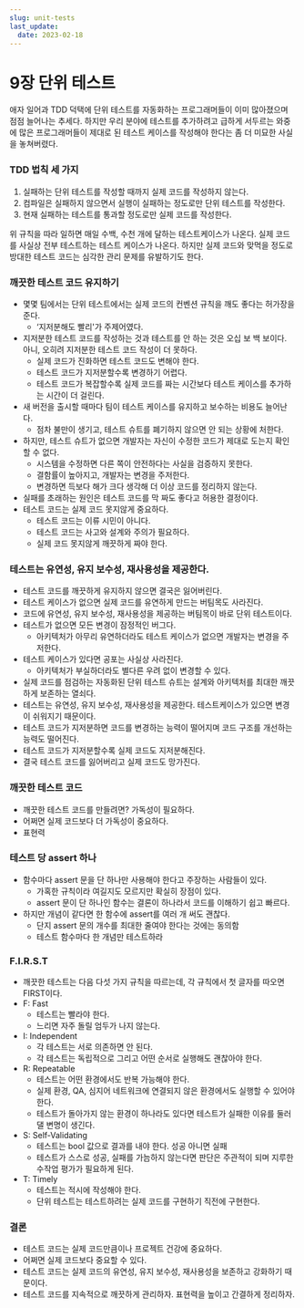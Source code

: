 ```yaml
---
slug: unit-tests
last_update:
  date: 2023-02-18
---
```


# 9장 단위 테스트

애자 일어과 TDD 덕택에 단위 테스트를 자동화하는 프로그래머들이 이미 많아졌으며 점점 늘어나는 추세다. 하지만 우리 분야에 테스트를 추가하려고 급하게 서두르는 와중에 많은 프로그래머들이 제대로 된 테스트 케이스를 작성해야 한다는 좀 더 미묘한 사실을 놓쳐버렸다.

### TDD 법칙 세 가지

1. 실패하는 단위 테스트를 작성할 때까지 실제 코드를 작성하지 않는다.
2. 컴파일은 실패하지 않으면서 실행이 실패하는 정도로만 단위 테스트를 작성한다.
3. 현재 실패하는 테스트를 통과할 정도로만 실제 코드를 작성한다.

위 규칙을 따라 일하면 매일 수백, 수천 개에 달하는 테스트케이스가 나온다. 실제 코드를 사실상 전부 테스트하는 테스트 케이스가 나온다. 하지만 실제 코드와 맞먹을 정도로 방대한 테스트 코드는 심각한 관리 문제를 유발하기도 한다.

### 깨끗한 테스트 코드 유지하기

- 몇몇 팀에서는 단위 테스트에서는 실제 코드의 컨벤션 규칙을 깨도 좋다는 허가장을 준다.
  - ‘지저분해도 빨리'가 주제어였다.
- 지저분한 테스트 코드를 작성하는 것과 테스트를 안 하는 것은 오십 보 백 보이다. 아니, 오히려 지저분한 테스트 코드 작성이 더 못하다.
  - 실제 코드가 진화하면 테스트 코드도 변해야 한다.
  - 테스트 코드가 지저분할수록 변경하기 어렵다.
  - 테스트 코드가 복잡할수록 실제 코드를 짜는 시간보다 테스트 케이스를 추가하는 시간이 더 걸린다.
- 새 버전을 출시할 때마다 팀이 테스트 케이스를 유지하고 보수하는 비용도 늘어난다.
  - 점차 불만이 생기고, 테스트 슈트를 폐기하지 않으면 안 되는 상황에 처한다.
- 하지만, 테스트 슈트가 없으면 개발자는 자신이 수정한 코드가 제대로 도는지 확인할 수 없다.
  - 시스템을 수정하면 다른 쪽이 안전하다는 사실을 검증하지 못한다.
  - 결함률이 높아지고, 개발자는 변경을 주저한다.
  - 변경하면 득보다 해가 크다 생각해 더 이상 코드를 정리하지 않는다.
- 실패를 초래하는 원인은 테스트 코드를 막 짜도 좋다고 허용한 결정이다.
- 테스트 코드는 실제 코드 못지않게 중요하다.
  - 테스트 코드는 이류 시민이 아니다.
  - 테스트 코드는 사고와 설계와 주의가 필요하다.
  - 실제 코드 못지않게 깨끗하게 짜야 한다.

### 테스트는 유연성, 유지 보수성, 재사용성을 제공한다.

- 테스트 코드를 깨끗하게 유지하지 않으면 결국은 잃어버린다.
- 테스트 케이스가 없으면 실제 코드를 유연하게 만드는 버팀목도 사라진다.
- 코드에 유연성, 유지 보수성, 재사용성을 제공하는 버팀목이 바로 단위 테스트이다.
- 테스트가 없으면 모든 변경이 잠정적인 버그다.
  - 아키텍처가 아무리 유연하더라도 테스트 케이스가 없으면 개발자는 변경을 주저한다.
- 테스트 케이스가 있다면 공포는 사실상 사라진다.
  - 아키텍처가 부실하더라도 별다른 우려 없이 변경할 수 있다.
- 실제 코드를 점검하는 자동화된 단위 테스트 슈트는 설계와 아키텍처를 최대한 깨끗하게 보존하는 열쇠다.
- 테스트는 유연성, 유지 보수성, 재사용성을 제공한다. 테스트케이스가 있으면 변경이 쉬워지기 때문이다.
- 테스트 코드가 지저분하면 코드를 변경하는 능력이 떨어지며 코드 구조를 개선하는 능력도 떨어진다.
- 테스트 코드가 지저분할수록 실제 코드도 지저분해진다.
- 결국 테스트 코드를 잃어버리고 실제 코드도 망가진다.

### 깨끗한 테스트 코드

- 깨끗한 테스트 코드를 만들려면? 가독성이 필요하다.
- 어쩌면 실제 코드보다 더 가독성이 중요하다.
- 표현력

### 테스트 당 assert 하나

- 함수마다 assert 문을 단 하나만 사용해야 한다고 주장하는 사람들이 있다.
  - 가혹한 규칙이라 여길지도 모르지만 확실히 장점이 있다.
  - assert 문이 단 하나인 함수는 결론이 하나라서 코드를 이해하기 쉽고 빠르다.
- 하지만 개념이 같다면 한 함수에 assert를 여러 개 써도 괜찮다.
  - 단지 assert 문의 개수를 최대한 줄여야 한다는 것에는 동의함
  - 테스트 함수마다 한 개념만 테스트하라

### F.I.R.S.T

- 깨끗한 테스트는 다음 다섯 가지 규칙을 따르는데, 각 규칙에서 첫 글자를 따오면 FIRST이다.
- F: Fast
  - 테스트는 빨라야 한다.
  - 느리면 자주 돌릴 엄두가 나지 않는다.
- I: Independent
  - 각 테스트는 서로 의존하면 안 된다.
  - 각 테스트는 독립적으로 그리고 어떤 순서로 실행해도 괜찮아야 한다.
- R: Repeatable
  - 테스트는 어떤 환경에서도 반복 가능해야 한다.
  - 실제 환경, QA, 심지어 네트워크에 연결되지 않은 환경에서도 실행할 수 있어야 한다.
  - 테스트가 돌아가지 않는 환경이 하나라도 있다면 테스트가 실패한 이유를 둘러댈 변명이 생긴다.
- S: Self-Validating
  - 테스트는 bool 값으로 결과를 내야 한다. 성공 아니면 실패
  - 테스트가 스스로 성공, 실패를 가늠하지 않는다면 판단은 주관적이 되며 지루한 수작업 평가가 필요하게 된다.
- T: Timely
  - 테스트는 적시에 작성해야 한다.
  - 단위 테스트는 테스트하려는 실제 코드를 구현하기 직전에 구현한다.

### 결론

- 테스트 코드는 실제 코드만큼이나 프로젝트 건강에 중요하다.
- 어쩌면 실제 코드보다 중요할 수 있다.
- 테스트 코드는 실제 코드의 유연성, 유지 보수성, 재사용성을 보존하고 강화하기 때문이다.
- 테스트 코드를 지속적으로 깨끗하게 관리하자. 표현력을 높이고 간결하게 정리하자.
